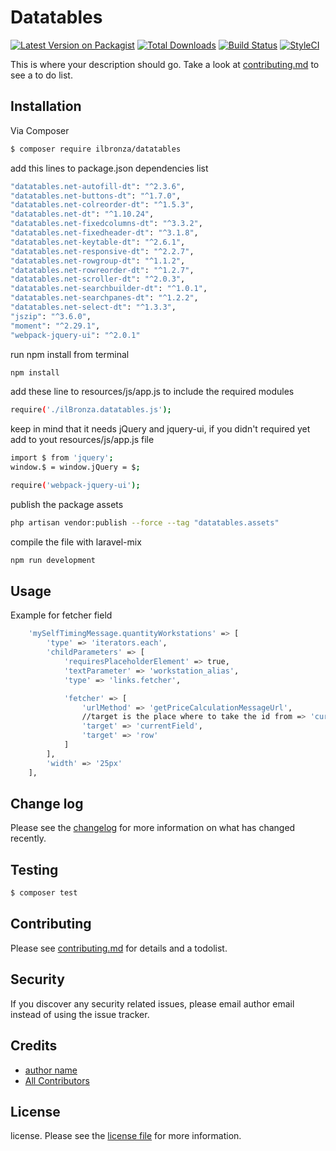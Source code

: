 # Datatables

[![Latest Version on Packagist][ico-version]][link-packagist]
[![Total Downloads][ico-downloads]][link-downloads]
[![Build Status][ico-travis]][link-travis]
[![StyleCI][ico-styleci]][link-styleci]

This is where your description should go. Take a look at [contributing.md](contributing.md) to see a to do list.

## Installation

Via Composer

``` bash
$ composer require ilbronza/datatables
```

add this lines to package.json dependencies list

``` bash
"datatables.net-autofill-dt": "^2.3.6",
"datatables.net-buttons-dt": "^1.7.0",
"datatables.net-colreorder-dt": "^1.5.3",
"datatables.net-dt": "^1.10.24",
"datatables.net-fixedcolumns-dt": "^3.3.2",
"datatables.net-fixedheader-dt": "^3.1.8",
"datatables.net-keytable-dt": "^2.6.1",
"datatables.net-responsive-dt": "^2.2.7",
"datatables.net-rowgroup-dt": "^1.1.2",
"datatables.net-rowreorder-dt": "^1.2.7",
"datatables.net-scroller-dt": "^2.0.3",
"datatables.net-searchbuilder-dt": "^1.0.1",
"datatables.net-searchpanes-dt": "^1.2.2",
"datatables.net-select-dt": "^1.3.3",
"jszip": "^3.6.0",
"moment": "^2.29.1",
"webpack-jquery-ui": "^2.0.1"
```

run npm install from terminal

``` bash
npm install
```

add these line to resources/js/app.js to include the required modules
``` bash
require('./ilBronza.datatables.js');
```
keep in mind that it needs jQuery and jquery-ui, if you didn't required yet add to yout resources/js/app.js file
``` bash
import $ from 'jquery';
window.$ = window.jQuery = $;

require('webpack-jquery-ui');
```






publish the package assets

``` bash
php artisan vendor:publish --force --tag "datatables.assets"
```


compile the file with laravel-mix

``` bash
npm run development
```



## Usage



Example for fetcher field

``` bash
    'mySelfTimingMessage.quantityWorkstations' => [
        'type' => 'iterators.each',
        'childParameters' => [
            'requiresPlaceholderElement' => true,
            'textParameter' => 'workstation_alias',
            'type' => 'links.fetcher',

            'fetcher' => [
                'urlMethod' => 'getPriceCalculationMessageUrl',
                //target is the place where to take the id from => 'currentField' || 'row'
                'target' => 'currentField',
                'target' => 'row'
            ]
        ],
        'width' => '25px'
    ],
```



## Change log

Please see the [changelog](changelog.md) for more information on what has changed recently.

## Testing

``` bash
$ composer test
```

## Contributing

Please see [contributing.md](contributing.md) for details and a todolist.

## Security

If you discover any security related issues, please email author email instead of using the issue tracker.

## Credits

- [author name][link-author]
- [All Contributors][link-contributors]

## License

license. Please see the [license file](license.md) for more information.

[ico-version]: https://img.shields.io/packagist/v/ilbronza/datatables.svg?style=flat-square
[ico-downloads]: https://img.shields.io/packagist/dt/ilbronza/datatables.svg?style=flat-square
[ico-travis]: https://img.shields.io/travis/ilbronza/datatables/master.svg?style=flat-square
[ico-styleci]: https://styleci.io/repos/12345678/shield

[link-packagist]: https://packagist.org/packages/ilbronza/datatables
[link-downloads]: https://packagist.org/packages/ilbronza/datatables
[link-travis]: https://travis-ci.org/ilbronza/datatables
[link-styleci]: https://styleci.io/repos/12345678
[link-author]: https://github.com/ilbronza
[link-contributors]: ../../contributors
